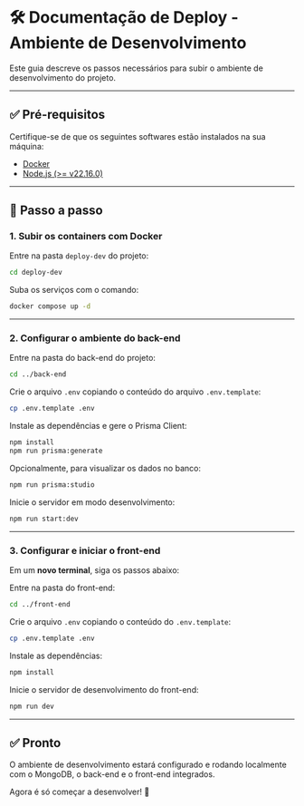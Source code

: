 # 🛠️ Documentação de Deploy - Ambiente de Desenvolvimento

Este guia descreve os passos necessários para subir o ambiente de desenvolvimento do projeto.

---

## ✅ Pré-requisitos

Certifique-se de que os seguintes softwares estão instalados na sua máquina:

- [Docker](https://www.docker.com/)
- [Node.js (>= v22.16.0)](https://nodejs.org/)

---

## 🚀 Passo a passo

### 1. Subir os containers com Docker

Entre na pasta `deploy-dev` do projeto:

```bash
cd deploy-dev
```

Suba os serviços com o comando:

```bash
docker compose up -d
```

---

### 2. Configurar o ambiente do back-end

Entre na pasta do back-end do projeto:

```bash
cd ../back-end
```

Crie o arquivo `.env` copiando o conteúdo do arquivo `.env.template`:

```bash
cp .env.template .env
```

Instale as dependências e gere o Prisma Client:

```bash
npm install
npm run prisma:generate
```

Opcionalmente, para visualizar os dados no banco:

```bash
npm run prisma:studio
```

Inicie o servidor em modo desenvolvimento:

```bash
npm run start:dev
```

---

### 3. Configurar e iniciar o front-end

Em um **novo terminal**, siga os passos abaixo:

Entre na pasta do front-end:

```bash
cd ../front-end
```

Crie o arquivo `.env` copiando o conteúdo do `.env.template`:

```bash
cp .env.template .env
```

Instale as dependências:

```bash
npm install
```

Inicie o servidor de desenvolvimento do front-end:

```bash
npm run dev
```

---

## ✅ Pronto

O ambiente de desenvolvimento estará configurado e rodando localmente com o MongoDB, o back-end e o front-end integrados.

Agora é só começar a desenvolver! 🚀
